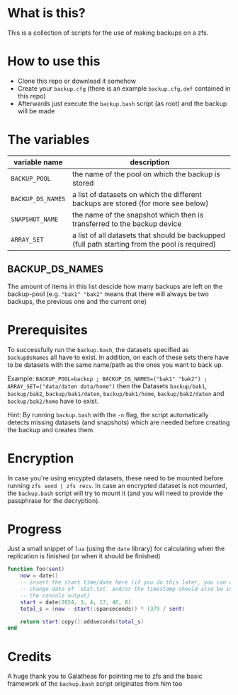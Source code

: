 # What is this?
This is a collection of scripts for the use of making backups on a zfs.

# How to use this
- Clone this repo or download it somehow
- Create your `backup.cfg` (there is an example `backup.cfg.def` contained in
  this repo)
- Afterwards just execute the `backup.bash` script (as root) and the backup will be made

# The variables
variable name | description
-------|-------
`BACKUP_POOL` | the name of the pool on which the backup is stored
`BACKUP_DS_NAMES` | a list of datasets on which the different backups are stored (for more see below)
`SNAPSHOT_NAME` | the name of the snapshot which then is transferred to the backup device
`ARRAY_SET` | a list of all datasets that should be backupped (full path starting from the pool is required)

## BACKUP_DS_NAMES
The amount of items in this list descide how many backups are left on the
backup-pool (e.g. `"bak1" "bak2"` means that there will always be two backups,
the previous one and the current one)

# Prerequisites
To successfully run the `backup.bash`, the datasets specified as
`backupDsNames` all have to exist. In addition, on each of these sets there have
to be datasets with the same name/path as the ones you want to back up.

Example: `BACKUP_POOL=backup ; BACKUP_DS_NAMES=("bak1" "bak2") ; ARRAY_SET=("data/daten data/home")`
then the Datasets `backup/bak1`, `backup/bak2`, `backup/bak1/daten`,
`backup/bak1/home`, `backup/bak2/daten` and `backup/bak2/home` have to exist.

Hint: By running `backup.bash` with the `-n` flag, the script automatically
detects missing datasets (and snapshots) which are needed before creating the
backup and creates them.

# Encryption
In case you're using encypted datasets, these need to be mounted before running
`zfs send | zfs recv`. In case an encrypted dataset is not mounted, the
`backup.bash` script will try to mount it (and you will need to provide the
passphrase for the decryption).

# Progress
Just a small snippet of `lua` (using the `date` library) for calculating when
the replication is finished (or when it should be finished)
```lua
function foo(sent)
    now = date()
    -- insert the start time/date here (if you do this later, you can check the
    -- change date of `stat.txt` and/or the timestamp should also be included in
    -- the console output)
    start = date(2024, 3, 4, 17, 46, 8)
    total_s = (now - start):spanseconds() * (379 / sent)

    return start:copy():addseconds(total_s)
end
```

# Credits
A huge thank you to Galatheas for pointing me to zfs and the basic framework of
the `backup.bash` script originates from him too
